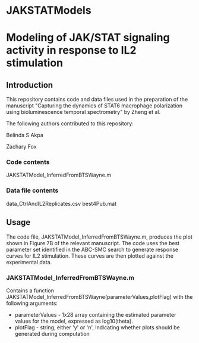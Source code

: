 # JAKSTATModels
# Modeling of JAK/STAT signaling activity in response to IL2 stimulation

## Introduction
This repository contains code and data files used in the preparation of the manuscript "Capturing the dynamics of STAT6 macrophage polarization using bioluminescence temporal spectrometry" by Zheng et al.

The following authors contributed to this repository:

Belinda S Akpa

Zachary Fox

### Code contents
JAKSTATModel_InferredFromBTSWayne.m

### Data file contents
data_CtrlAndIL2Replicates.csv
best4Pub.mat

## Usage
The code file, JAKSTATModel_InferredFromBTSWayne.m, produces the plot shown in Figure 7B of the relevant manuscript. The code uses the best parameter set identified in the ABC-SMC search to generate response curves for IL2 stimulation.  These curves are then plotted against the experimental data.  

### JAKSTATModel_InferredFromBTSWayne.m
Contains a function JAKSTATModel_InferredFromBTSWayne(parameterValues,plotFlag) with the following arguments:
- parameterValues - 1x28 array containing the estimated parameter values for the model, expressed as log10(theta).
- plotFlag - string, either 'y' or 'n', indicating whether plots should be generated during computation
